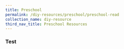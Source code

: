 ```yaml
---
title: Preschool
permalink: /diy-resources/preschool/preschool-read
collection_name: diy-resource
third_nav_title: Preschool Resources
---
```


### Test
